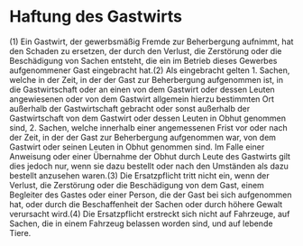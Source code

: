 # Haftung des Gastwirts

(1) Ein Gastwirt, der gewerbsmäßig Fremde zur Beherbergung aufnimmt, hat den Schaden zu ersetzen, der durch den Verlust, die Zerstörung oder die Beschädigung von Sachen entsteht, die ein im Betrieb dieses Gewerbes aufgenommener Gast eingebracht hat.(2) Als eingebracht gelten  1.
 Sachen, welche in der Zeit, in der der Gast zur Beherbergung aufgenommen ist, in die Gastwirtschaft oder an einen von dem Gastwirt oder dessen Leuten angewiesenen oder von dem Gastwirt allgemein hierzu bestimmten Ort außerhalb der Gastwirtschaft gebracht oder sonst außerhalb der Gastwirtschaft von dem Gastwirt oder dessen Leuten in Obhut genommen sind,
 2.
 Sachen, welche innerhalb einer angemessenen Frist vor oder nach der Zeit, in der der Gast zur Beherbergung aufgenommen war, von dem Gastwirt oder seinen Leuten in Obhut genommen sind.
Im Falle einer Anweisung oder einer Übernahme der Obhut durch Leute des Gastwirts gilt dies jedoch nur, wenn sie dazu bestellt oder nach den Umständen als dazu bestellt anzusehen waren.(3) Die Ersatzpflicht tritt nicht ein, wenn der Verlust, die Zerstörung oder die Beschädigung von dem Gast, einem Begleiter des Gastes oder einer Person, die der Gast bei sich aufgenommen hat, oder durch die Beschaffenheit der Sachen oder durch höhere Gewalt verursacht wird.(4) Die Ersatzpflicht erstreckt sich nicht auf Fahrzeuge, auf Sachen, die in einem Fahrzeug belassen worden sind, und auf lebende Tiere. 

